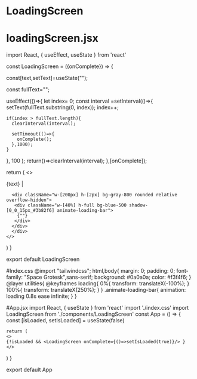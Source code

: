 # LoadingScreen
# loadingScreen.jsx

import React, { useEffect, useState } from 'react'

const LoadingScreen = ({onComplete}) => {

const[text,setText]=useState("");

const fullText="<Hello World/>";

useEffect(()=>{
  let index= 0;
  const interval =setInterval(()=>{
    setText(fullText.substring(0, index));
    index++;

    if(index > fullText.length){
      clearInterval(interval);

      setTimeout(()=>{
        onComplete();
      },1000);
    }
}, 100 );
return()=>clearInterval(interval);
},[onComplete]);

  return (
    <>
      <div className="fixed inset-0 z-50  bg-black text-gray-100 flex flex-col items-center justify-center">
     <div className="mb-4 text-4xl font-mono font-bold">{text} <span className="animate-blink ml-1"> |</span>
     </div>
      
      <div className="w-[200px] h-[2px] bg-gray-800 rounded relative overflow-hidden">
       <div className="w-[40%] h-full bg-blue-500 shadow-[0_0_15px_#3b82f6] animate-loading-bar">
        {""}
       </div>
      </div>
      </div>
    </>
  )
}

export default LoadingScreen


#Index.css 
@import "tailwindcss";
html,body{
  margin: 0;
  padding: 0;
  font-family: "Space Grotesk",sans-serif;
  background: #0a0a0a;
  color: #f3f4f6;
}
@layer utilities{
  @keyframes loading{
    0%{
  transform: translateX(-100%);
    }
    100%{
    transform: translateX(250%);
    }
  }
  .animate-loading-bar{
    animation: loading 0.8s ease infinite;
  }
}


#App.jsx
import React, { useState } from 'react'
import './index.css'
import LoadingScreen from './components/LoadingScreen'
const App = () => {
const [isLoaded, setIsLoaded] = useState(false)

    return (
    <>
    {!isLoaded && <LoadingScreen onComplete={()=>setIsLoaded(true)}/> }
    </>
  )
}

export default App


